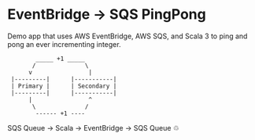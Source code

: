 # EventBridge -> SQS PingPong

Demo app that uses AWS EventBridge, AWS SQS, and Scala 3 to ping and pong an ever incrementing integer.

```
        _____ +1 _____
       /              \
      v                |
 |---------|      |-----------|
 | Primary |      | Secondary |
 |---------|      |-----------|
      |                ^
       \              /
        ------ +1 ----
```

SQS Queue -> Scala -> EventBridge -> SQS Queue ♲
